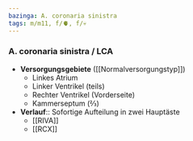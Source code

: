 ```yaml
---
bazinga: A. coronaria sinistra
tags: m/m11, f/🫀, f/💀
---
```

### A. coronaria sinistra / LCA
- **Versorgungsgebiete** ([[Normalversorgungstyp]])
	- Linkes Atrium
	- Linker Ventrikel (teils)
	- Rechter Ventrikel (Vorderseite)
	- Kammerseptum (⅔)
- **Verlauf**:: Sofortige Aufteilung in zwei Hauptäste
	- [[RIVA]]
	- [[RCX]]